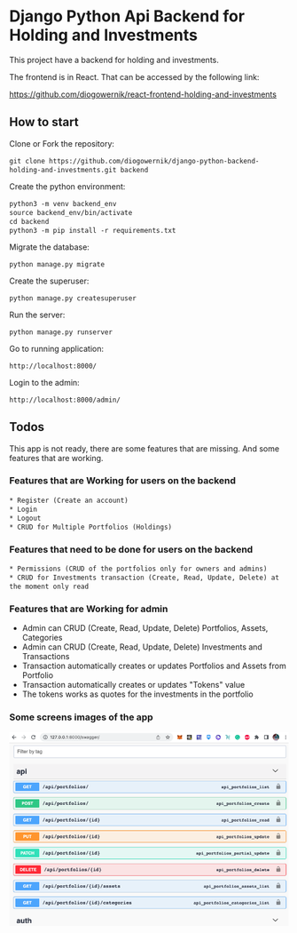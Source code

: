 # Django Python Api Backend for Holding and Investments

This project have a backend for holding and investments.

The frontend is in React. That can be accessed by the following link:

https://github.com/diogowernik/react-frontend-holding-and-investments

## How to start

Clone or Fork the repository:

    git clone https://github.com/diogowernik/django-python-backend-holding-and-investments.git backend

Create the python environment:

    python3 -m venv backend_env
    source backend_env/bin/activate
    cd backend
    python3 -m pip install -r requirements.txt

Migrate the database:

    python manage.py migrate

Create the superuser:

    python manage.py createsuperuser

Run the server:

    python manage.py runserver

Go to running application:

    http://localhost:8000/

Login to the admin:

    http://localhost:8000/admin/

## Todos

This app is not ready, there are some features that are missing. And some features that are working.

### Features that are Working for users on the backend

    * Register (Create an account)
    * Login
    * Logout
    * CRUD for Multiple Portfolios (Holdings)

### Features that need to be done for users on the backend

    * Permissions (CRUD of the portfolios only for owners and admins)
    * CRUD for Investments transaction (Create, Read, Update, Delete) at the moment only read

### Features that are Working for admin

- Admin can CRUD (Create, Read, Update, Delete) Portfolios, Assets, Categories
- Admin can CRUD (Create, Read, Update, Delete) Investments and Transactions
- Transaction automatically creates or updates Portfolios and Assets from Portfolio
- Transaction automatically creates or updates "Tokens" value
- The tokens works as quotes for the investments in the portfolio

### Some screens images of the app

![Screen 1](./readme_imgs/screen1.png)
